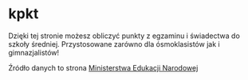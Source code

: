 # kpkt

Dzięki tej stronie możesz obliczyć punkty z egzaminu i świadectwa do szkoły średniej. Przystosowane zarówno dla ósmoklasistów jak i gimnazjalistów!

Źródło danych to strona [Ministerstwa Edukacji Narodowej](https://www.gov.pl/web/edukacja)
